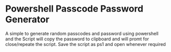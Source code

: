 # Powershell Passcode Password Generator
A simple to generate random passcodes and password using powershell and the Script will copy the password to clipboard and will promt for close/repeate the script.
Save the script as ps1 and open whenever required
